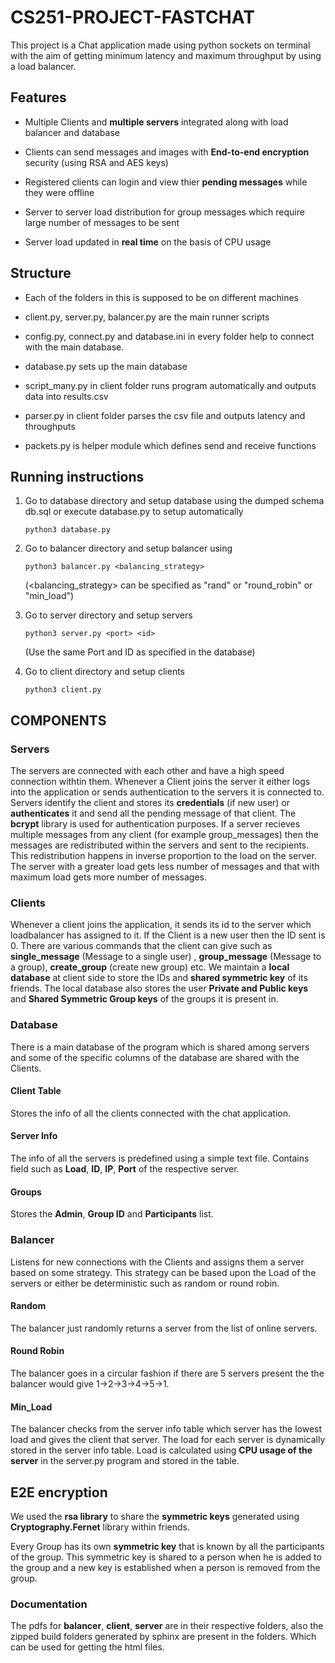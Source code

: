 # CS251-PROJECT-FASTCHAT
This project is a Chat application made using python sockets on terminal with the aim of getting minimum latency and maximum throughput by using a load balancer.

## Features

- Multiple Clients and **multiple servers** integrated along with load balancer and database

- Clients can send messages and images with **End-to-end encryption** security (using RSA and AES keys)

- Registered clients can login and view thier **pending messages** while they were offline

- Server to server load distribution for group messages which require large number of messages to be sent

- Server load updated in **real time** on the basis of CPU usage

## Structure

- Each of the folders in this is supposed to be on different machines

- client.py, server.py, balancer.py are the main runner scripts 

- config.py, connect.py and database.ini in every folder help to connect with the main database.

- database.py sets up the main database 

- script_many.py in client folder runs program automatically and outputs data into results.csv

- parser.py in client folder parses the csv file and outputs latency and throughputs

- packets.py is helper module which defines send and receive functions


## Running instructions

1. Go to database directory and setup database using the dumped schema db.sql or execute database.py to setup automatically

      `python3 database.py`
     
2. Go to balancer directory and setup balancer using
    
      `python3 balancer.py <balancing_strategy>`
      
      (<balancing_strategy> can be specified as "rand" or "round_robin" or "min_load")

3. Go to server directory and setup servers
      
      `python3 server.py <port> <id>`
      
      (Use the same Port and ID as specified in the database)

4. Go to client directory and setup clients

      `python3 client.py`


## COMPONENTS
### Servers
The servers are connected with each other and have a high speed connection withtin them. Whenever a Client joins the server it either logs into 
the application or sends authentication to the servers it is connected to. Servers identify the client and stores its **credentials** (if new user) 
or **authenticates** it and send all the pending message of that client. The **bcrypt** library is used for authentication purposes.
If a server recieves multiple messages from any client (for example group_messages) then the messages are redistributed 
within the servers and sent to the recipients. This redistribution happens in inverse proportion to the load on the server. The server with a greater load gets less number of messages and that with maximum load gets more number of messages.

### Clients
Whenever a client joins the application, it sends its id to the server which loadbalancer has assigned to it. If the Client is a new user then the ID
sent is 0. There are various commands that the client can give such as **single_message** (Message to a single user) , **group_message** 
(Message to a group), **create_group** (create new group) etc.
We maintain a **local database** at client side to store the IDs and **shared symmetric key** of its friends. The local database also stores the user **Private and Public keys** and **Shared Symmetric Group keys** of the groups it is present in.


### Database
There is a main database of the program which is shared among servers and some of the specific columns of the database are shared with the Clients.
#### Client Table 
  Stores the info of all the clients connected with the chat application.
#### Server Info
  The info of all the servers is predefined using a simple text file.
  Contains field such as **Load**, **ID**, **IP**, **Port** of the respective server.
#### Groups
  Stores the **Admin**, **Group ID** and **Participants** list.
  
### Balancer
  Listens for new connections with the Clients and assigns them a server based on some strategy.
  This strategy can be based upon the Load of the servers or either be deterministic such as random or round robin.
#### Random
  The balancer just randomly returns a server from the list of online servers.
#### Round Robin
  The balancer goes in a circular fashion if there are 5 servers present the the balancer would give 1->2->3->4->5->1.
#### Min_Load
  The balancer checks from the server info table which server has the lowest load and gives the client that server. The load for each server is dynamically stored in the server info table. Load is calculated using **CPU usage of the server** in the server.py program and stored in the table.

## E2E encryption
We used the **rsa library** to share the **symmetric keys** generated using **Cryptography.Fernet** library within friends. 

Every Group has its own **symmetric key** that is known by all the participants of the group. This symmetric key is shared to a person when he is added to the group and a new key is established when a person is removed from the group.

### Documentation
The pdfs for **balancer**, **client**, **server** are in their respective folders, also the zipped build folders generated by sphinx are present in the folders. Which can be used for getting the html files.
